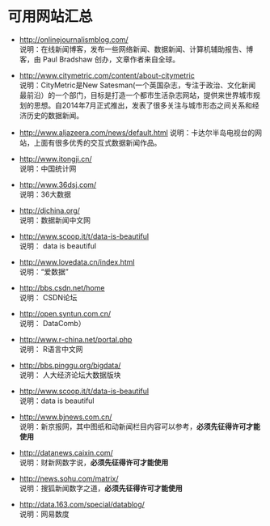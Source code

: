 # 可用网站汇总
- <http://onlinejournalismblog.com/><br>
说明：在线新闻博客，发布一些网络新闻、数据新闻、计算机辅助报告、博客，由 Paul Bradshaw 创办，文章作者来自全球。
- <http://www.citymetric.com/content/about-citymetric><br>
说明：CityMetric是New Satesman(一个英国杂志，专注于政治、文化新闻最前沿）的一个部门，目标是打造一个都市生活杂志网站，提供来世界城市规划的思想。自2014年7月正式推出，发表了很多关注与城市形态之间关系和经济历史的数据新闻。

- <http://www.aljazeera.com/news/default.html>
说明：卡达尔半岛电视台的网站，上面有很多优秀的交互式数据新闻作品。

- <http://www.itongji.cn/><br>
说明：中国统计网
- <http://www.36dsj.com/><br>
说明：36大数据
- <http://djchina.org/><br>
说明：数据新闻中文网
- <http://www.scoop.it/t/data-is-beautiful><br>
说明： data is beautiful
- <http://www.lovedata.cn/index.html><br>
说明：“爱数据”
- <http://bbs.csdn.net/home><br>
说明： CSDN论坛
- <http://open.syntun.com.cn/><br>
说明：  DataComb） 
- <http://www.r-china.net/portal.php><br>
说明： R语言中文网
- <http://bbs.pinggu.org/bigdata/><br>
说明： 人大经济论坛大数据版块
- <http://www.scoop.it/t/data-is-beautiful><br>
说明：data is beautiful

- <http://www.bjnews.com.cn/><br>
说明：新京报网，其中图纸和动新闻栏目内容可以参考，**必须先征得许可才能使用**

- <http://datanews.caixin.com/><br>
说明：财新网数字说，**必须先征得许可才能使用**

- <http://news.sohu.com/matrix/><br>
说明：搜狐新闻数字之道，**必须先征得许可才能使用**

- <http://data.163.com/special/datablog/><br>
说明：网易数度